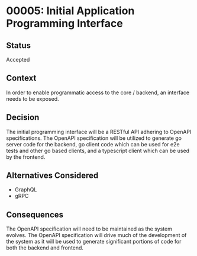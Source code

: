 # 00005: Initial Application Programming Interface

## Status

Accepted

## Context

In order to enable programmatic access to the core / backend, an interface needs to be exposed.

## Decision

The initial programming interface will be a RESTful API adhering to OpenAPI specifications. The OpenAPI specification will be utilized to generate go server code for the backend, go client code which can be used for e2e tests and other go based clients, and a typescript client which can be used by the frontend.

## Alternatives Considered

- GraphQL
- gRPC

## Consequences

The OpenAPI specification will need to be maintained as the system evolves. The OpenAPI specification will drive much of the development of the system as it will be used to generate significant portions of code for both the backend and frontend.
